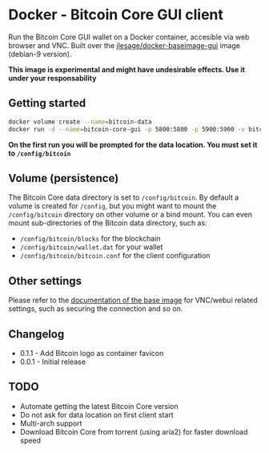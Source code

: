 # Docker - Bitcoin Core GUI client

Run the Bitcoin Core GUI wallet on a Docker container, accesible via web browser and VNC.
Built over the [jlesage/docker-baseimage-gui](https://github.com/jlesage/docker-baseimage-gui) image (debian-9 version).

**This image is experimental and might have undesirable effects. Use it under your responsability**

## Getting started

```bash
docker volume create --name=bitcoin-data
docker run -d --name=bitcoin-core-gui -p 5800:5800 -p 5900:5900 -v bitcoin-data:/config/bitcoin davidlor/bitcoin-core-gui
```

**On the first run you will be prompted for the data location. You must set it to `/config/bitcoin`**

## Volume (persistence)

The Bitcoin Core data directory is set to `/config/bitcoin`. By default a volume is created for `/config`,
but you might want to mount the `/config/bitcoin` directory on other volume or a bind mount.
You can even mount sub-directories of the Bitcoin data directory, such as:
- `/config/bitcoin/blocks` for the blockchain
- `/config/bitcoin/wallet.dat` for your wallet
- `/config/bitcoin/bitcoin.conf` for the client configuration

## Other settings

Please refer to the [documentation of the base image](https://github.com/jlesage/docker-baseimage-gui) for
VNC/webui related settings, such as securing the connection and so on.

## Changelog

- 0.1.1 - Add Bitcoin logo as container favicon
- 0.0.1 - Initial release

## TODO

- Automate getting the latest Bitcoin Core version
- Do not ask for data location on first client start
- Multi-arch support
- Download Bitcoin Core from torrent (using aria2) for faster download speed
